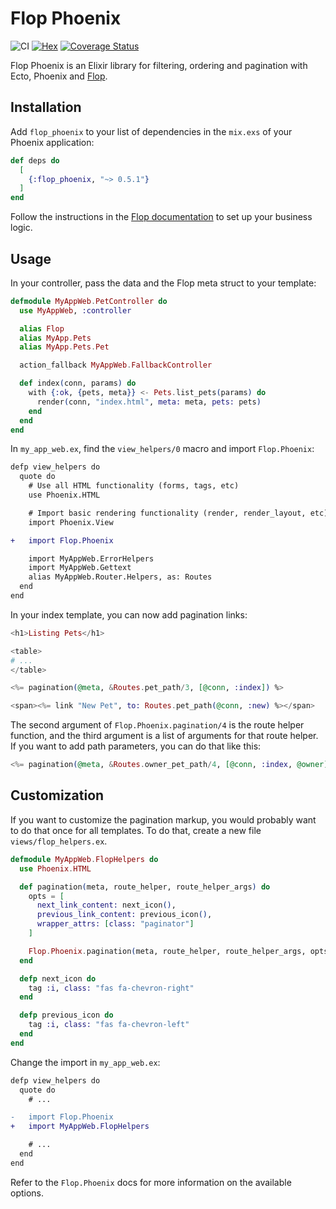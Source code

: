 # Flop Phoenix

![CI](https://github.com/woylie/flop_phoenix/workflows/CI/badge.svg) [![Hex](https://img.shields.io/hexpm/v/flop_phoenix)](https://hex.pm/packages/flop_phoenix) [![Coverage Status](https://coveralls.io/repos/github/woylie/flop_phoenix/badge.svg)](https://coveralls.io/github/woylie/flop_phoenix)

Flop Phoenix is an Elixir library for filtering, ordering and pagination
with Ecto, Phoenix and [Flop](https://hex.pm/packages/flop).

## Installation

Add `flop_phoenix` to your list of dependencies in the `mix.exs` of your Phoenix
application:

```elixir
def deps do
  [
    {:flop_phoenix, "~> 0.5.1"}
  ]
end
```

Follow the instructions in the
[Flop documentation](https://hex.pm/packages/flop) to set up your business
logic.

## Usage

In your controller, pass the data and the Flop meta struct to your template:

```elixir
defmodule MyAppWeb.PetController do
  use MyAppWeb, :controller

  alias Flop
  alias MyApp.Pets
  alias MyApp.Pets.Pet

  action_fallback MyAppWeb.FallbackController

  def index(conn, params) do
    with {:ok, {pets, meta}} <- Pets.list_pets(params) do
      render(conn, "index.html", meta: meta, pets: pets)
    end
  end
end
```

In `my_app_web.ex`, find the `view_helpers/0` macro and import `Flop.Phoenix`:

```diff
defp view_helpers do
  quote do
    # Use all HTML functionality (forms, tags, etc)
    use Phoenix.HTML

    # Import basic rendering functionality (render, render_layout, etc)
    import Phoenix.View

+   import Flop.Phoenix

    import MyAppWeb.ErrorHelpers
    import MyAppWeb.Gettext
    alias MyAppWeb.Router.Helpers, as: Routes
  end
end
```

In your index template, you can now add pagination links:

```elixir
<h1>Listing Pets</h1>

<table>
# ...
</table>

<%= pagination(@meta, &Routes.pet_path/3, [@conn, :index]) %>

<span><%= link "New Pet", to: Routes.pet_path(@conn, :new) %></span>
```

The second argument of `Flop.Phoenix.pagination/4` is the route helper function,
and the third argument is a list of arguments for that route helper. If you
want to add path parameters, you can do that like this:

```elixir
<%= pagination(@meta, &Routes.owner_pet_path/4, [@conn, :index, @owner]) %>
```

## Customization

If you want to customize the pagination markup, you would probably want to do
that once for all templates. To do that, create a new file
`views/flop_helpers.ex`.

```elixir
defmodule MyAppWeb.FlopHelpers do
  use Phoenix.HTML

  def pagination(meta, route_helper, route_helper_args) do
    opts = [
      next_link_content: next_icon(),
      previous_link_content: previous_icon(),
      wrapper_attrs: [class: "paginator"]
    ]

    Flop.Phoenix.pagination(meta, route_helper, route_helper_args, opts)
  end

  defp next_icon do
    tag :i, class: "fas fa-chevron-right"
  end

  defp previous_icon do
    tag :i, class: "fas fa-chevron-left"
  end
end
```

Change the import in `my_app_web.ex`:

```diff
defp view_helpers do
  quote do
    # ...

-   import Flop.Phoenix
+   import MyAppWeb.FlopHelpers

    # ...
  end
end
```

Refer to the `Flop.Phoenix` docs for more information on the available options.
